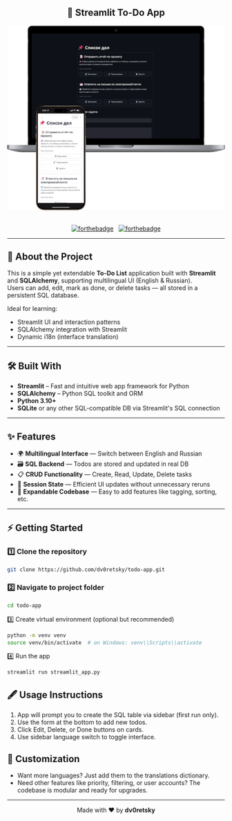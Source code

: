 <h2 align="center"> 
🎯 Streamlit To-Do App
</h2> 

<div align="center">
  <img alt="Project Demo" src="./Images/readme-img.png" />
</div>

<br/>

<div align="center">

[![forthebadge](https://forthebadge.com/images/badges/built-with-love.svg)](https://forthebadge.com) &nbsp;
[![forthebadge](https://forthebadge.com/images/badges/made-with-python.svg)](https://forthebadge.com)

</div>

---

## 🚀 About the Project

This is a simple yet extendable **To-Do List** application built with **Streamlit** and **SQLAlchemy**, supporting multilingual UI (English & Russian).  
Users can add, edit, mark as done, or delete tasks — all stored in a persistent SQL database.

Ideal for learning:
- Streamlit UI and interaction patterns
- SQLAlchemy integration with Streamlit
- Dynamic i18n (interface translation)

---

## 🛠 Built With

- **Streamlit** – Fast and intuitive web app framework for Python  
- **SQLAlchemy** – Python SQL toolkit and ORM  
- **Python 3.10+**  
- **SQLite** or any other SQL-compatible DB via Streamlit's SQL connection

---

## ✨ Features

- 🌍 **Multilingual Interface** — Switch between English and Russian  
- 🗃️ **SQL Backend** — Todos are stored and updated in real DB  
- 📋 **CRUD Functionality** — Create, Read, Update, Delete tasks  
- 💾 **Session State** — Efficient UI updates without unnecessary reruns  
- 🎯 **Expandable Codebase** — Easy to add features like tagging, sorting, etc.

---

## ⚡ Getting Started

### 1️⃣ Clone the repository

```bash
git clone https://github.com/dv0retsky/todo-app.git
```

### 2️⃣ Navigate to project folder

```bash
cd todo-app
```

3️⃣ Create virtual environment (optional but recommended)

```bash
python -m venv venv
source venv/bin/activate  # on Windows: venv\\Scripts\\activate
```

4️⃣ Run the app

```bash
streamlit run streamlit_app.py
```

## 🖋 Usage Instructions
1. App will prompt you to create the SQL table via sidebar (first run only).
2.  Use the form at the bottom to add new todos.
3. Click Edit, Delete, or Done buttons on cards.
4. Use sidebar language switch to toggle interface.

## 🧩 Customization
- Want more languages? Just add them to the translations dictionary.
- Need other features like priority, filtering, or user accounts? The codebase is modular and ready for upgrades.

---

<div align="center"> Made with ❤️ by <b>dv0retsky</b> </div>
